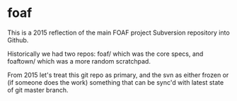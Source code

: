 # foaf

This is a 2015 reflection of the main FOAF project Subversion repository into Github.

Historically we had two repos: foaf/ which was the core specs, and foaftown/ which was a more random scratchpad.

From 2015 let's treat this git repo as primary, and the svn as either frozen or (if someone does the work) something that can be sync'd with latest state of git master branch.

